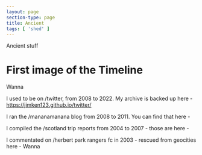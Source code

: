 ```yaml
---
layout: page
section-type: page
title: Ancient
tags: [ 'shed' ]
---
```

Ancient stuff

# First image of the Timeline

Wanna


I used to be on /twitter, from 2008 to 2022. My archive is backed up here - https://jimken123.github.io/twitter/

I ran the /mananamanana blog from 2008 to 2011. You can find that here - 

I compiled the /scotland trip reports from 2004 to 2007 - those are here - 

I commentated on /herbert park rangers fc in 2003 - rescued from geocities here - Wanna 


